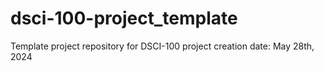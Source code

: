 # dsci-100-project_template
Template project repository for DSCI-100
project creation date: May 28th, 2024 
